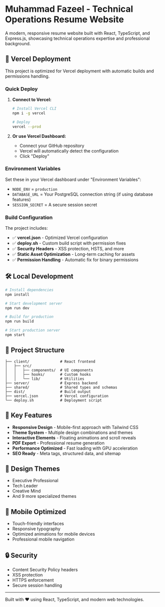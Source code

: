 # Muhammad Fazeel - Technical Operations Resume Website

A modern, responsive resume website built with React, TypeScript, and Express.js, showcasing technical operations expertise and professional background.

## 🚀 Vercel Deployment

This project is optimized for Vercel deployment with automatic builds and permissions handling.

### Quick Deploy

1. **Connect to Vercel:**
   ```bash
   # Install Vercel CLI
   npm i -g vercel
   
   # Deploy
   vercel --prod
   ```

2. **Or use Vercel Dashboard:**
   - Connect your GitHub repository
   - Vercel will automatically detect the configuration
   - Click "Deploy"

### Environment Variables

Set these in your Vercel dashboard under "Environment Variables":

- `NODE_ENV` = `production`
- `DATABASE_URL` = Your PostgreSQL connection string (if using database features)
- `SESSION_SECRET` = A secure session secret

### Build Configuration

The project includes:
- ✅ **vercel.json** - Optimized Vercel configuration
- ✅ **deploy.sh** - Custom build script with permission fixes
- ✅ **Security Headers** - XSS protection, HSTS, and more
- ✅ **Static Asset Optimization** - Long-term caching for assets
- ✅ **Permission Handling** - Automatic fix for binary permissions

## 🛠️ Local Development

```bash
# Install dependencies
npm install

# Start development server
npm run dev

# Build for production
npm run build

# Start production server
npm start
```

## 📁 Project Structure

```
├── client/              # React frontend
│   ├── src/
│   │   ├── components/  # UI components
│   │   ├── hooks/       # Custom hooks
│   │   └── lib/         # Utilities
├── server/              # Express backend
├── shared/              # Shared types and schemas
├── dist/                # Build output
├── vercel.json          # Vercel configuration
└── deploy.sh            # Deployment script
```

## 🔧 Key Features

- **Responsive Design** - Mobile-first approach with Tailwind CSS
- **Theme System** - Multiple design combinations and themes
- **Interactive Elements** - Floating animations and scroll reveals
- **PDF Export** - Professional resume generation
- **Performance Optimized** - Fast loading with GPU acceleration
- **SEO Ready** - Meta tags, structured data, and sitemap

## 🎨 Design Themes

- Executive Professional
- Tech Leader
- Creative Mind
- And 9 more specialized themes

## 📱 Mobile Optimized

- Touch-friendly interfaces
- Responsive typography
- Optimized animations for mobile devices
- Professional mobile navigation

## 🔒 Security

- Content Security Policy headers
- XSS protection
- HTTPS enforcement
- Secure session handling

---

Built with ❤️ using React, TypeScript, and modern web technologies.